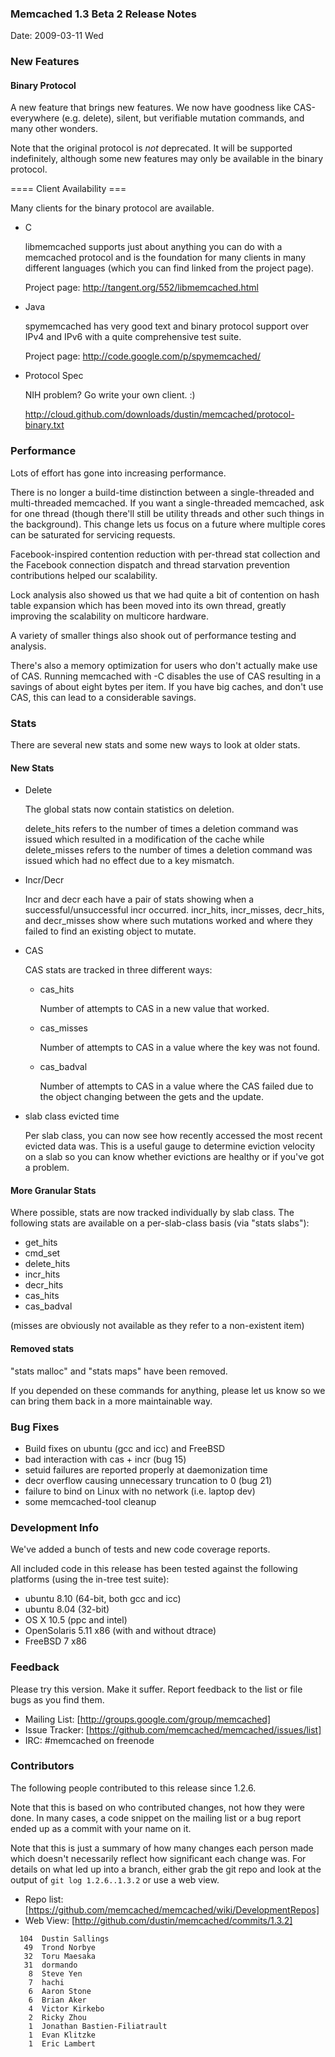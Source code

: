 ### Memcached 1.3 Beta 2 Release Notes

Date: 2009-03-11 Wed


### New Features

#### Binary Protocol

A new feature that brings new features.  We now have goodness like
CAS-everywhere (e.g. delete), silent, but verifiable mutation
commands, and many other wonders.

Note that the original protocol is *not* deprecated.  It will be
supported indefinitely, although some new features may only be
available in the binary protocol.

==== Client Availability ===

Many clients for the binary protocol are available.

* C

  libmemcached supports just about anything you can do with a memcached
  protocol and is the foundation for many clients in many different
  languages (which you can find linked from the project page).

  Project page:  http://tangent.org/552/libmemcached.html

* Java

  spymemcached has very good text and binary protocol support over IPv4
  and IPv6 with a quite comprehensive test suite.

  Project page:  http://code.google.com/p/spymemcached/

* Protocol Spec

  NIH problem?  Go write your own client.  :)

  http://cloud.github.com/downloads/dustin/memcached/protocol-binary.txt


### Performance

Lots of effort has gone into increasing performance.

There is no longer a build-time distinction between a single-threaded
and multi-threaded memcached.  If you want a single-threaded
memcached, ask for one thread (though there'll still be utility
threads and other such things in the background).  This change lets us
focus on a future where multiple cores can be saturated for servicing
requests.

Facebook-inspired contention reduction with per-thread stat collection
and the Facebook connection dispatch and thread starvation prevention
contributions helped our scalability.

Lock analysis also showed us that we had quite a bit of contention on
hash table expansion which has been moved into its own thread, greatly
improving the scalability on multicore hardware.

A variety of smaller things also shook out of performance testing and
analysis.

There's also a memory optimization for users who don't actually make
use of CAS.  Running memcached with -C disables the use of CAS
resulting in a savings of about eight bytes per item.  If you have big
caches, and don't use CAS, this can lead to a considerable savings.

### Stats

There are several new stats and some new ways to look at older stats.

#### New Stats

* Delete

  The global stats now contain statistics on deletion.

  delete_hits refers to the number of times a deletion command was
  issued which resulted in a modification of the cache while
  delete_misses refers to the number of times a deletion command was
  issued which had no effect due to a key mismatch.

* Incr/Decr

  Incr and decr each have a pair of stats showing when a
  successful/unsuccessful incr occurred.  incr_hits, incr_misses,
  decr_hits, and decr_misses show where such mutations worked and where
  they failed to find an existing object to mutate.

* CAS

  CAS stats are tracked in three different ways:

  + cas_hits

    Number of attempts to CAS in a new value that worked.

  + cas_misses

    Number of attempts to CAS in a value where the key was not found.

  + cas_badval

    Number of attempts to CAS in a value where the CAS failed due to the
    object changing between the gets and the update.

* slab class evicted time

  Per slab class, you can now see how recently accessed the most recent
  evicted data was.  This is a useful gauge to determine eviction
  velocity on a slab so you can know whether evictions are healthy or if
  you've got a problem.


#### More Granular Stats

Where possible, stats are now tracked individually by slab class.  The
following stats are available on a per-slab-class basis (via "stats slabs"):

  * get_hits
  * cmd_set
  * delete_hits
  * incr_hits
  * decr_hits
  * cas_hits
  * cas_badval

(misses are obviously not available as they refer to a non-existent item)

#### Removed stats

"stats malloc" and "stats maps" have been removed.

If you depended on these commands for anything, please let us know so
we can bring them back in a more maintainable way.

### Bug Fixes

  * Build fixes on ubuntu (gcc and icc) and FreeBSD
  * bad interaction with cas + incr (bug 15)
  * setuid failures are reported properly at daemonization time
  * decr overflow causing unnecessary truncation to 0 (bug 21)
  * failure to bind on Linux with no network (i.e. laptop dev)
  * some memcached-tool cleanup

### Development Info

We've added a bunch of tests and new code coverage reports.

All included code in this release has been tested against the
following platforms (using the in-tree test suite):

  * ubuntu 8.10 (64-bit, both gcc and icc)
  * ubuntu 8.04 (32-bit)
  * OS X 10.5 (ppc and intel)
  * OpenSolaris 5.11 x86 (with and without dtrace)
  * FreeBSD 7 x86

### Feedback

Please try this version.  Make it suffer.  Report feedback to the list
or file bugs as you find them.

  * Mailing List:  [http://groups.google.com/group/memcached]
  * Issue Tracker:  [https://github.com/memcached/memcached/issues/list]
  * IRC:  #memcached on freenode

### Contributors

The following people contributed to this release since 1.2.6.

Note that this is based on who contributed changes, not how they were
done.  In many cases, a code snippet on the mailing list or a bug
report ended up as a commit with your name on it.

Note that this is just a summary of how many changes each person made
which doesn't necessarily reflect how significant each change was.
For details on what led up into a branch, either grab the git repo and
look at the output of `git log 1.2.6..1.3.2` or use a web view.

  * Repo list:  [https://github.com/memcached/memcached/wiki/DevelopmentRepos]
  * Web View: [http://github.com/dustin/memcached/commits/1.3.2]

```
  104  Dustin Sallings
   49  Trond Norbye
   32  Toru Maesaka
   31  dormando
    8  Steve Yen
    7  hachi
    6  Aaron Stone
    6  Brian Aker
    4  Victor Kirkebo
    2  Ricky Zhou
    1  Jonathan Bastien-Filiatrault
    1  Evan Klitzke
    1  Eric Lambert
```
